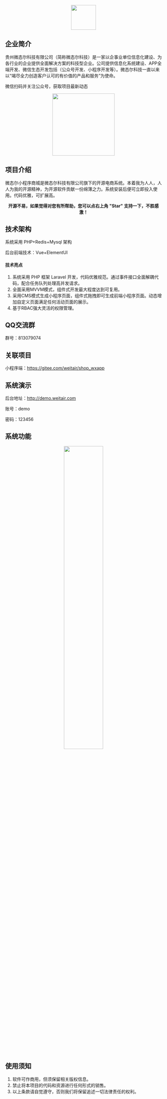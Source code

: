 <p align="center">
    <img src="http://static.weitair.com/logo-banner.png" height="80">
</p>

## 企业简介
贵州微态尔科技有限公司（简称微态尔科技）是一家以企事业单位信息化建设、为各行业的企业提供全面解决方案的科技型企业。公司提供信息化系统建设、APP全端开发、微信生态开发包括（公众号开发、小程序开发等）。微态尔科技一直以来以“竭尽全力创造客户认可的有价值的产品和服务”为使命。

微信扫码并关注公众号，获取项目最新动态
<p align="center">
    <img src="http://static.weitair.com/qrcode.jpg" height="200">
</p>

## 项目介绍
微态尔小程序商城是微态尔科技有限公司旗下的开源电商系统。本着我为人人，人人为我的开源精神，为开源软件贡献一份绵薄之力。系统安装后便可立即投入使用。代码优雅，可扩展高。

<p align="center">    
    <b>开源不易，如果觉得对您有所帮助，您可以点右上角 "Star" 支持一下，不胜感激！</b>
</p>

## 技术架构
系统采用 PHP+Redis+Mysql 架构

后台前端技术：Vue+ElementUI

#### 技术亮点
1. 系统采用 PHP 框架 Laravel 开发，代码优雅规范。通过事件接口全面解耦代码，配合任务队列处理高并发请求。
2. 全面采用MVVM模式，组件式开发最大程度达到可复用。
3. 采用CMS模式生成小程序页面，组件式拖拽即可生成前端小程序页面。动态增加自定义页面满足任何活动页面的展示。
4. 基于RBAC强大灵活的权限管理。

## QQ交流群
群号：813079074

## 关联项目
小程序端：https://gitee.com/weitair/shop_wxapp

## 系统演示
后台地址：http://demo.weitair.com

账号：demo

密码：123456

## 系统功能
<p align="center">
    <img src="http://static.weitair.com/git/system.png" width="50%">
</p>

## 使用须知
1. 软件可作商用，但须保留相关版权信息。
2. 禁止将本项目的代码和资源进行任何形式的销售。
3. 以上条款请自觉遵守，否则我们将保留追述一切法律责任的权利。